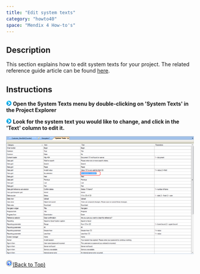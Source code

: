 ```yaml
---
title: "Edit system texts"
category: "howto40"
space: "Mendix 4 How-to's"
---
```

## Description

This section explains how to edit system texts for your project. The related reference guide article can be found [here](https://world.mendix.com/pages/releaseview.action?pageId=12747985).

## Instructions

![](attachments/819203/917932.png) **Open the System Texts menu by double-clicking on 'System Texts' in the Project Explorer**

![](attachments/819203/917932.png) **Look for the system text you would like to change, and click in the 'Text' column to edit it.**

![](attachments/2621519/2752531.png)

[![](attachments/819203/917564.png)](Edit+system+texts)[(Back to Top)](Edit+system+texts)